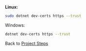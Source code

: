 **Linux:** 
```bash
sudo dotnet dev-certs https --trust
```

Windows:
```bash
dotnet dev-certs https --trust
```


Back to [Project Steps](obsidian://open?vault=Obsidian&file=Programming%2FProjects-Steps%2FProject%20Steps)